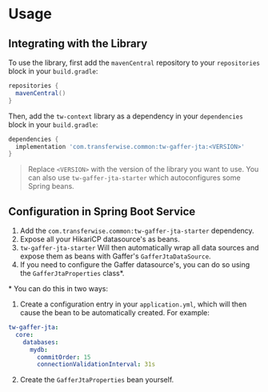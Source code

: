 # Usage

## Integrating with the Library
To use the library, first add the `mavenCentral` repository to your `repositories` block in your `build.gradle`:
```groovy
repositories {
  mavenCentral()
}
```
Then, add the `tw-context` library as a dependency in your `dependencies` block in your `build.gradle`:
```groovy
dependencies {
  implementation 'com.transferwise.common:tw-gaffer-jta:<VERSION>'
}
```
> Replace `<VERSION>` with the version of the library you want to use.
> You can also use `tw-gaffer-jta-starter` which autoconfigures some Spring beans.

## Configuration in Spring Boot Service

1. Add the `com.transferwise.common:tw-gaffer-jta-starter` dependency.
2. Expose all your HikariCP datasource's as beans.
3. `tw-gaffer-jta-starter` Will then automatically wrap all data sources and expose them as beans with Gaffer's `GafferJtaDataSource`.
4. If you need to configure the Gaffer datasource's, you can do so using the `GafferJtaProperties` class*.

\* You can do this in two ways:
1. Create a configuration entry in your `application.yml`, which will then cause the bean to be automatically created. For example:
```yaml
tw-gaffer-jta:
  core:
    databases:
      mydb:
        commitOrder: 15
        connectionValidationInterval: 31s
```
2. Create the `GafferJtaProperties` bean yourself.